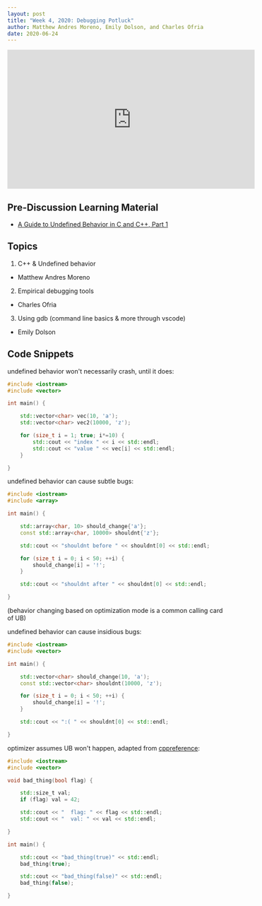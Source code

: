 ```yaml
---
layout: post
title: "Week 4, 2020: Debugging Potluck"
author: Matthew Andres Moreno, Emily Dolson, and Charles Ofria
date: 2020-06-24
---
```


<iframe width="560" height="315" src="https://www.youtube.com/embed/JuK41Jt2Z9Y" frameborder="0" allow="accelerometer; autoplay; encrypted-media; gyroscope; picture-in-picture" allowfullscreen></iframe>

## Pre-Discussion Learning Material

* [A Guide to Undefined Behavior in C and C++, Part 1](https://blog.regehr.org/archives/213)

## Topics

1. C++ & Undefined behavior
  * Matthew Andres Moreno
2. Empirical debugging tools
  * Charles Ofria
3. Using gdb (command line basics & more through vscode)
  * Emily Dolson

## Code Snippets

undefined behavior won't necessarily crash, until it does:
```c++
#include <iostream>
#include <vector>

int main() {

	std::vector<char> vec(10, 'a');
	std::vector<char> vec2(10000, 'z');

	for (size_t i = 1; true; i*=10) {
		std::cout << "index " << i << std::endl;
		std::cout << "value " << vec[i] << std::endl;
	}

}
```

undefined behavior can cause subtle bugs:
```c++
#include <iostream>
#include <array>

int main() {

	std::array<char, 10> should_change{'a'};
	const std::array<char, 10000> shouldnt{'z'};

	std::cout << "shouldnt before " << shouldnt[0] << std::endl;

	for (size_t i = 0; i < 50; ++i) {
		should_change[i] = '!';
	}

	std::cout << "shouldnt after " << shouldnt[0] << std::endl;

}
```
(behavior changing based on optimization mode is a common calling card of UB)


undefined behavior can cause insidious bugs:
```c++
#include <iostream>
#include <vector>

int main() {

	std::vector<char> should_change(10, 'a');
	const std::vector<char> shouldnt(10000, 'z');

	for (size_t i = 0; i < 50; ++i) {
		should_change[i] = '!';
	}

	std::cout << ":( " << shouldnt[0] << std::endl;

}
```

optimizer assumes UB won't happen, adapted from [cppreference](https://en.cppreference.com/w/cpp/language/ub#UB_and_optimization):
```c++
#include <iostream>
#include <vector>

void bad_thing(bool flag) {

	std::size_t val;
	if (flag) val = 42;

	std::cout << "  flag: " << flag << std::endl;
	std::cout << "  val: " << val << std::endl;

}

int main() {

	std::cout << "bad_thing(true)" << std::endl;
	bad_thing(true);

	std::cout << "bad_thing(false)" << std::endl;
	bad_thing(false);

}
```
